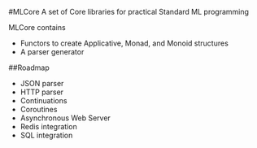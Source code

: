 #MLCore
A set of Core libraries for practical Standard ML programming

MLCore contains
- Functors to create Applicative, Monad, and Monoid structures
- A parser generator

##Roadmap
- JSON parser
- HTTP parser
- Continuations
- Coroutines
- Asynchronous Web Server
- Redis integration
- SQL integration
